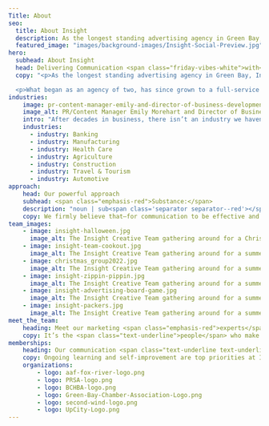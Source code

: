 ```yaml
---
Title: About
seo:
  title: About Insight
  description: As the longest standing advertising agency in Green Bay, Insight Creative, Inc. has served clients in a wide variety of industries since 1988.
  featured_image: "images/background-images/Insight-Social-Preview.jpg"
hero:
  subhead: About Insight
  head: Delivering Communication <span class="friday-vibes-white">with</span> <span class="emphasis-red">substance</span> since 1988.
  copy: "<p>As the longest standing advertising agency in Green Bay, Insight Creative, Inc. has served clients in a wide variety of industries since President Jim von Hoff opened the agency with his wife, Monica, in 1988.</p>

  <p>What began as an agency of two, has since grown to a full-service team of talented employees each offering specialized skillsets. From the very beginning, Jim’s vision was to bring all services—design, media, writing, photography and more—under one roof. That’s still a defining characteristic of the agency today.</p>"
industries: 
    image: pr-content-manager-emily-and-director-of-business-development-niki-petit.jpg
    image_alt: PR/Content Manager Emily Morehart and Director of Business Development Niki Petit holding a copy of the press gazette
    intro: "After decades in business, there isn’t an industry we haven’t touched. But there are some we have extensive experience in, such as:"
    industries: 
      - industry: Banking 
      - industry: Manufacturing 
      - industry: Health Care 
      - industry: Agriculture 
      - industry: Construction 
      - industry: Travel & Tourism 
      - industry: Automotive
approach: 
    head: Our powerful approach
    subhead: <span class="emphasis-red">Substance:</span>
    description: "noun | sub<span class='separator separator--red'></span> stance | <span class='text-tertiary'>/ ’sub stəns/:</span> the quality of being <span class='text-secondary'>important</span> or <span class='text-secondary'>significant</span>."
    copy: We firmly believe that—for communication to be effective and easy to understand—we must provide substance. Too often, marketers rely on over-inflated language and fancy designs to “wow” their audiences. By using <strong><em>Communication with substance</em></strong>, we commit to meaningful dialogue. Every message Insight creates leads with the significant information audiences need to act. We believe that clear communication leads to effective communication, and effective communication leads to results!
team_images: 
    - image: insight-halloween.jpg
      image_alt: The Insight Creative Team gathering around for a Christmas party
    - image: insight-team-cookout.jpg
      image_alt: The Insight Creative Team gathering around for a summer cookout
    - image: christmas_group2022.jpg
      image_alt: The Insight Creative Team gathering around for a summer cookout
    - image: insight-zippin-pippin.jpg
      image_alt: The Insight Creative Team gathering around for a summer cookout
    - image: insight-advertising-board-game.jpg
      image_alt: The Insight Creative Team gathering around for a summer cookout
    - image: insight-packers.jpg
      image_alt: The Insight Creative Team gathering around for a summer cookout
meet_the_team: 
    heading: Meet our marketing <span class="emphasis-red">experts</span>
    copy: It’s the <span class="text-underline">people</span> who make Insight unique and especially capable. Each team member brings specialized skills. Together, we make marketing an efficient, effective and overall positive experience.
memberships:
    heading: Our communication <span class="text-underline text-underline--tertiary">connections</span>
    copy: Ongoing learning and self-improvement are top priorities at Insight. That’s why we proudly hold memberships in the following professional communities. These relationships help us keep pace with the latest ethical and technical industry standards, lend our own expertise to others and ultimately enhance our work. 
    organizations: 
        - logo: aaf-fox-river-logo.png
        - logo: PRSA-logo.png
        - logo: BCHBA-logo.png
        - logo: Green-Bay-Chamber-Association-Logo.png
        - logo: second-wind-logo.png
        - logo: UpCity-Logo.png
---
```

